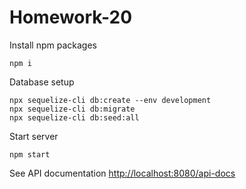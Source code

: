 # Homework-20

Install npm packages
```shell
npm i
```

Database setup
```shell
npx sequelize-cli db:create --env development
npx sequelize-cli db:migrate
npx sequelize-cli db:seed:all
```

Start server
```shell
npm start
```

See API documentation [http://localhost:8080/api-docs](http://localhost:8080/api-docs)
